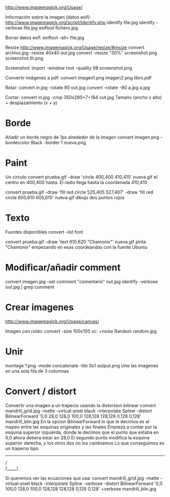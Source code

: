 http://www.imagemagick.org/Usage/

Información sobre la imagen (datos exif):
http://www.imagemagick.org/script/identify.php
identify file.jpg
identify -verbose file.jpg
exiftool fichero.jpg

Borrar datos exif:
exiftool -all= file.jpg


Resize
http://www.imagemagick.org/Usage/resize/#resize
convert archivo.jpg -resize 40x40 out.jpg
convert -resize "30%" screenshot.png screenshot.th.png

Screenshot:
import -window root -quality 98 screenshot.png

Convertir imágenes a pdf:
convert imagen1.png imagen2.png libro.pdf

Rotar:
convert in.jpg -rotate 90 out.jpg
convert -rotate -90 a.jpg a.jpg

Cortar:
convert in.jpg -crop 350x280+7+184 out.jpg
  Tamaño (ancho x alto) + desplazamiento (x + y)

# Borde
Añadir un borde negro de 1px alrededor de la imagen
convert imagen.png -bordercolor Black -border 1 nueva.png

# Paint
Un circulo
convert prueba.gif -draw 'circle 400,400 410,410' nueva.gif
  el centro en 400,400 hasta. El radio llega hasta la coordenada 410,410

convert prueba.gif -draw 'fill red circle 525,405 527,407' -draw 'fill red circle 600,610 605,615' nueva.gif
  dibujo dos puntos rojos

# Texto
Fuentes disponibles
convert -list font

convert prueba.gif -draw 'text 610,620 "Chamonix"' nueva.gif
  pinta "Chamonix" empezando en esas coordeandas con la fuente Ubuntu

# Modificar/añadir comment
convert imagen.jpg -set comment "comentario" out.jpg
identify -verbose out.jpg | grep comment

# Crear imagenes
http://www.imagemagick.org/Usage/canvas/

Imagen con ruido:
convert -size 100x100 xc: +noise Random random.jpg


# Unir
montage *.png -mode concatenate -tile 3x1 output.png
Une las imagenes en una sola fila de 3 columnas


# Convert / distort
Convertir una imagen a un trapecio usando la distorsion bilinear
convert mandrill_grid.jpg -matte -virtual-pixel black -interpolate Spline -distort BilinearForward '0,0 28,0   128,0 100,0   128,128 128,128   0,128 0,128' mandrill_blin.jpg
  En la opcion BilinearForward lo que le decimos es el mapeo entre las esquinas originales y las finales
  Empieza a contar por la esquina superior izquierda, donde le decimos que el punto que estaba en 0,0 ahora debera estar en 28,0
  El segundo punto modifica la esquina superior derecha, y los otros dos no los cambiamos
  Lo que conseguimos es un trapecio tipo:
   ___
  /   \
 /_____\

Si queremos ver las ecuaciones que usa:
convert mandrill_grid.jpg -matte -virtual-pixel black -interpolate Spline -verbose -distort BilinearForward '0,0 100,0   128,0 100,0   128,128 128,128   0,128 0,128' +verbose mandrill_blin.jpg
